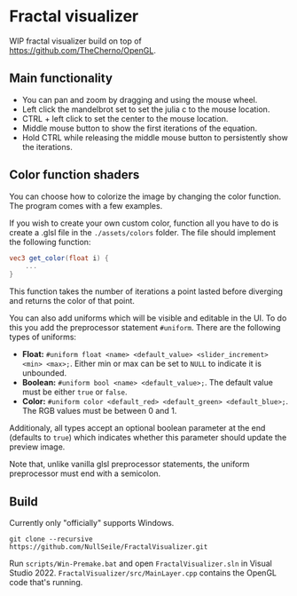 # Fractal visualizer
WIP fractal visualizer build on top of https://github.com/TheCherno/OpenGL.

## Main functionality

- You can pan and zoom by dragging and using the mouse wheel.
- Left click the mandelbrot set to set the julia c to the mouse location.
- CTRL + left click to set the center to the mouse location.
- Middle mouse button to show the first iterations of the equation.
- Hold CTRL while releasing the middle mouse button to persistently show the iterations.

## Color function shaders

You can choose how to colorize the image by changing the color function. The program comes with a few examples.

If you wish to create your own custom color, function all you have to do is create a .glsl file in the `./assets/colors` folder. The file should implement the following function:

```glsl
vec3 get_color(float i) {
    ...
}
```
This function takes the number of iterations a point lasted before diverging and returns the color of that point.

You can also add uniforms which will be visible and editable in the UI. To do this you add the preprocessor statement `#uniform`. There are the following types of uniforms:

- **Float:** `#uniform float <name> <default_value> <slider_increment> <min> <max>;`. Either min or max can be set to `NULL` to indicate it is unbounded.
- **Boolean:** `#uniform bool <name> <default_value>;`. The default value must be either `true` or `false`.
- **Color:** `#uniform color <default_red> <default_green> <default_blue>;`. The RGB values must be between 0 and 1.

Additionaly, all types accept an optional boolean parameter at the end (defaults to `true`) which indicates whether this parameter should update the preview image.

Note that, unlike vanilla glsl preprocessor statements, the uniform preprocessor must end with a semicolon.

## Build

Currently only "officially" supports Windows.

```
git clone --recursive https://github.com/NullSeile/FractalVisualizer.git
```

Run `scripts/Win-Premake.bat` and open `FractalVisualizer.sln` in Visual Studio 2022. `FractalVisualizer/src/MainLayer.cpp` contains the OpenGL code that's running.
